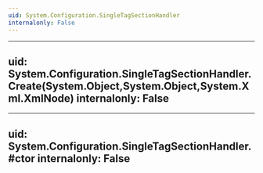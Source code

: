 ```yaml
---
uid: System.Configuration.SingleTagSectionHandler
internalonly: False
---
```


---
uid: System.Configuration.SingleTagSectionHandler.Create(System.Object,System.Object,System.Xml.XmlNode)
internalonly: False
---

---
uid: System.Configuration.SingleTagSectionHandler.#ctor
internalonly: False
---
